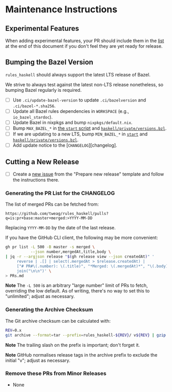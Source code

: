 # Maintenance Instructions

## Experimental Features

When adding experimental features, your PR should include them in the
[list](#remove-these-prs-from-minor-releases) at the end of this
document if you don't feel they are yet ready for release.

## Bumping the Bazel Version

`rules_haskell` should always support the latest LTS release of Bazel.

We strive to always test against the latest non-LTS release nonetheless,
so bumping Bazel regularly is required.

- [ ] Use `.ci/update-bazel-version` to update `.ci/bazelversion` and
      `.ci/bazel-*.sha256`.
- [ ] Update all Bazel rules dependencies in `WORKSPACE` (e.g.,
      `io_bazel_stardoc`).
- [ ] Update Bazel in nixpkgs and bump `nixpkgs/default.nix`.
- [ ] Bump `MAX_BAZEL_*` in [the `start` script][start] and
      [`haskell/private/versions.bzl`][versions].
- [ ] If we are updating to a new LTS, bump `MIN_BAZEL_*` in
      [`start`][start] and [`haskell/private/versions.bzl`][versions].
- [ ] Add update notice to the [`CHANGELOG`][changelog].

## Cutting a New Release

- [ ] Create a [new issue][release-issue] from the "Prepare new release"
      template and follow the instructions there.

### Generating the PR List for the CHANGELOG

The list of merged PRs can be fetched from:

    https://github.com/tweag/rules_haskell/pulls?q=is:pr+base:master+merged:>YYYY-MM-DD

Replacing `YYYY-MM-DD` by the date of the last release.

If you have the GitHub CLI client, the following may be more convenient:

```bash
gh pr list -L 500 -B master -s merged \
           --json number,mergedAt,title,body \
| jq -r --argjson release "$(gh release view --json createdAt)" '
     reverse | .[] | select(.mergedAt > $release.createdAt) |
     ["# PR#\(.number): \(.title)", "*Merged: \(.mergedAt)*", "\(.body)\n"] |
     join("\n\n")' \
> PRs.md
```

**Note** The `-L 500` is an arbitrary "large number" limit of PRs to
fetch, overriding the low default. As of writing, there's no way to set
this to "unlimited"; adjust as necessary.

### Generating the Archive Checksum

The Git archive checksum can be calculated with:

```bash
REV=0.x
git archive --format=tar --prefix=rules_haskell-${REV}/ v${REV} | gzip | sha256sum
```

**Note** The trailing slash on the prefix is important; don't forget it.

**Note** GitHub normalises release tags in the archive prefix to exclude
the initial "v"; adjust as necessary.

### Remove these PRs from Minor Releases

- None

<!-- Links -->
[start]: ./start
[versions]: ./haskell/private/versions.bzl
[release-issue]: https://github.com/tweag/rules_haskell/issues/new?template=release.md
